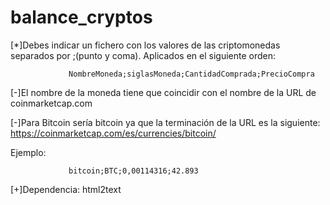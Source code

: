 # balance_cryptos
[*]Debes indicar un fichero con los valores de las criptomonedas separados por ;(punto y coma). Aplicados en el siguiente orden:

                 NombreMoneda;siglasMoneda;CantidadComprada;PrecioCompra
   
[-]El nombre de la moneda tiene que coincidir con el nombre de la URL de coinmarketcap.com

[-]Para Bitcoin sería bitcoin ya que la terminación de la URL es la siguiente: https://coinmarketcap.com/es/currencies/bitcoin/

  Ejemplo:
                 
                 bitcoin;BTC;0,00114316;42.893

[+]Dependencia: html2text
